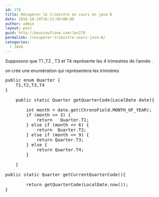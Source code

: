 ```yaml
---
id: 278
title: Récupérer le trimistre en cours en java 8
date: 2016-10-24T16:13:05+00:00
author: admin
layout: post
guid: http://boussoufiane.com/?p=278
permalink: /recuperer-trimistre-cours-java-8/
categories:
  - JAVA
---
```

Supposons que T1 ,T2 , T3 et T4 représente les 4 trimestres de l&rsquo;année .
  
on crée une enumération qui représentera les trimistres 

<pre class="brush: java; title: ; notranslate" title="">public enum Quarter {	
	T1,T2,T3,T4
}

	public static Quarter getQuarterCode(LocalDate date){
		
		int month = date.get(ChronoField.MONTH_OF_YEAR);
		if (month &lt;= 3) {
			return   Quarter.T1;
        } else if (month &lt;= 6) {
        	return  Quarter.T2;
        } else if (month &lt;= 9) {
        	return Quarter.T3;
        } else {
        	return Quarter.T4;
        }
		
	}

public static Quarter getCurrentQuarterCode(){
		
		return getQuarterCode(LocalDate.now());
}
		


</pre>